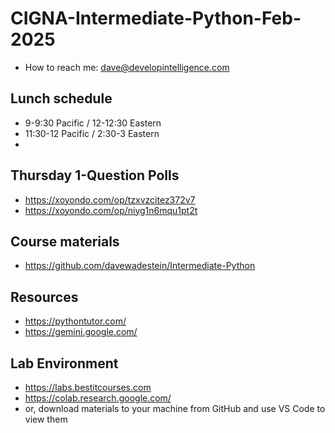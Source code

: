 # CIGNA-Intermediate-Python-Feb-2025
* How to reach me: dave@developintelligence.com

## Lunch schedule
* 9-9:30 Pacific / 12-12:30 Eastern
* 11:30-12 Pacific / 2:30-3 Eastern
* 
## Thursday 1-Question Polls
* https://xoyondo.com/op/tzxvzcitez372v7
* https://xoyondo.com/op/niyg1n6mqu1pt2t

## Course materials
* https://github.com/davewadestein/Intermediate-Python

## Resources
* https://pythontutor.com/
* https://gemini.google.com/
  
## Lab Environment
* https://labs.bestitcourses.com
* https://colab.research.google.com/
* or, download materials to your machine from GitHub and use VS Code to view them

